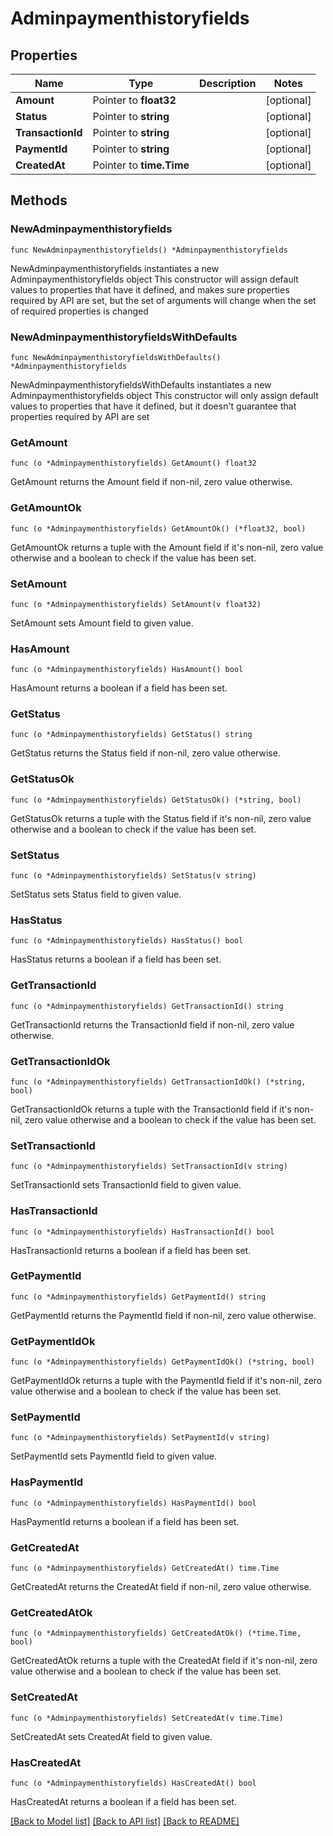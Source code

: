 # Adminpaymenthistoryfields

## Properties

Name | Type | Description | Notes
------------ | ------------- | ------------- | -------------
**Amount** | Pointer to **float32** |  | [optional] 
**Status** | Pointer to **string** |  | [optional] 
**TransactionId** | Pointer to **string** |  | [optional] 
**PaymentId** | Pointer to **string** |  | [optional] 
**CreatedAt** | Pointer to **time.Time** |  | [optional] 

## Methods

### NewAdminpaymenthistoryfields

`func NewAdminpaymenthistoryfields() *Adminpaymenthistoryfields`

NewAdminpaymenthistoryfields instantiates a new Adminpaymenthistoryfields object
This constructor will assign default values to properties that have it defined,
and makes sure properties required by API are set, but the set of arguments
will change when the set of required properties is changed

### NewAdminpaymenthistoryfieldsWithDefaults

`func NewAdminpaymenthistoryfieldsWithDefaults() *Adminpaymenthistoryfields`

NewAdminpaymenthistoryfieldsWithDefaults instantiates a new Adminpaymenthistoryfields object
This constructor will only assign default values to properties that have it defined,
but it doesn't guarantee that properties required by API are set

### GetAmount

`func (o *Adminpaymenthistoryfields) GetAmount() float32`

GetAmount returns the Amount field if non-nil, zero value otherwise.

### GetAmountOk

`func (o *Adminpaymenthistoryfields) GetAmountOk() (*float32, bool)`

GetAmountOk returns a tuple with the Amount field if it's non-nil, zero value otherwise
and a boolean to check if the value has been set.

### SetAmount

`func (o *Adminpaymenthistoryfields) SetAmount(v float32)`

SetAmount sets Amount field to given value.

### HasAmount

`func (o *Adminpaymenthistoryfields) HasAmount() bool`

HasAmount returns a boolean if a field has been set.

### GetStatus

`func (o *Adminpaymenthistoryfields) GetStatus() string`

GetStatus returns the Status field if non-nil, zero value otherwise.

### GetStatusOk

`func (o *Adminpaymenthistoryfields) GetStatusOk() (*string, bool)`

GetStatusOk returns a tuple with the Status field if it's non-nil, zero value otherwise
and a boolean to check if the value has been set.

### SetStatus

`func (o *Adminpaymenthistoryfields) SetStatus(v string)`

SetStatus sets Status field to given value.

### HasStatus

`func (o *Adminpaymenthistoryfields) HasStatus() bool`

HasStatus returns a boolean if a field has been set.

### GetTransactionId

`func (o *Adminpaymenthistoryfields) GetTransactionId() string`

GetTransactionId returns the TransactionId field if non-nil, zero value otherwise.

### GetTransactionIdOk

`func (o *Adminpaymenthistoryfields) GetTransactionIdOk() (*string, bool)`

GetTransactionIdOk returns a tuple with the TransactionId field if it's non-nil, zero value otherwise
and a boolean to check if the value has been set.

### SetTransactionId

`func (o *Adminpaymenthistoryfields) SetTransactionId(v string)`

SetTransactionId sets TransactionId field to given value.

### HasTransactionId

`func (o *Adminpaymenthistoryfields) HasTransactionId() bool`

HasTransactionId returns a boolean if a field has been set.

### GetPaymentId

`func (o *Adminpaymenthistoryfields) GetPaymentId() string`

GetPaymentId returns the PaymentId field if non-nil, zero value otherwise.

### GetPaymentIdOk

`func (o *Adminpaymenthistoryfields) GetPaymentIdOk() (*string, bool)`

GetPaymentIdOk returns a tuple with the PaymentId field if it's non-nil, zero value otherwise
and a boolean to check if the value has been set.

### SetPaymentId

`func (o *Adminpaymenthistoryfields) SetPaymentId(v string)`

SetPaymentId sets PaymentId field to given value.

### HasPaymentId

`func (o *Adminpaymenthistoryfields) HasPaymentId() bool`

HasPaymentId returns a boolean if a field has been set.

### GetCreatedAt

`func (o *Adminpaymenthistoryfields) GetCreatedAt() time.Time`

GetCreatedAt returns the CreatedAt field if non-nil, zero value otherwise.

### GetCreatedAtOk

`func (o *Adminpaymenthistoryfields) GetCreatedAtOk() (*time.Time, bool)`

GetCreatedAtOk returns a tuple with the CreatedAt field if it's non-nil, zero value otherwise
and a boolean to check if the value has been set.

### SetCreatedAt

`func (o *Adminpaymenthistoryfields) SetCreatedAt(v time.Time)`

SetCreatedAt sets CreatedAt field to given value.

### HasCreatedAt

`func (o *Adminpaymenthistoryfields) HasCreatedAt() bool`

HasCreatedAt returns a boolean if a field has been set.


[[Back to Model list]](../README.md#documentation-for-models) [[Back to API list]](../README.md#documentation-for-api-endpoints) [[Back to README]](../README.md)



